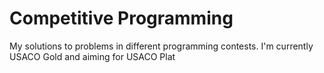 # Competitive Programming
 My solutions to problems in different programming contests. I'm currently USACO Gold and aiming for USACO Plat
